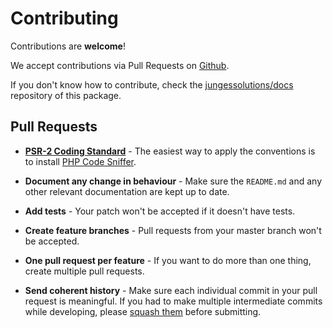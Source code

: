 # Contributing

Contributions are **welcome**!

We accept contributions via Pull Requests on [Github](https://github.com/mateusjunges/laravel-acl).

If you don't know how to contribute, check the [jungessolutions/docs](https://github.com/jungessolutions/docs/blob/master/ACL.md) repository of this package.

## Pull Requests

- **[PSR-2 Coding Standard](https://github.com/php-fig/fig-standards/blob/master/accepted/PSR-2-coding-style-guide.md)** - The easiest way to apply the conventions is to install [PHP Code Sniffer](http://pear.php.net/package/PHP_CodeSniffer).

- **Document any change in behaviour** - Make sure the `README.md` and any other relevant documentation are kept up to date.

- **Add tests** - Your patch won't be accepted if it doesn't have tests.

- **Create feature branches** - Pull requests from your master branch won't be accepted.

- **One pull request per feature** - If you want to do more than one thing, create multiple pull requests.

- **Send coherent history** - Make sure each individual commit in your pull request is meaningful. If you had to make multiple intermediate commits while developing, please [squash them](http://www.git-scm.com/book/en/v2/Git-Tools-Rewriting-History#Changing-Multiple-Commit-Messages) before submitting.

